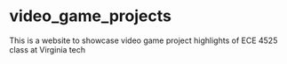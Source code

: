 # video_game_projects
This is a website to showcase video game project highlights of ECE 4525 class at Virginia tech
